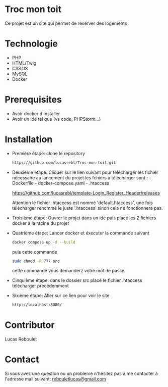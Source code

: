 # Troc mon toit

Ce projet est un site qui permet de réserver des logements

# Technologie

  - PHP
  - HTML/Twig
  - CSS/JS
  - MySQL
  - Docker

# Prerequisites

  - Avoir docker d'installer
  - Avoir un ide tel que (vs code, PHPStorm...)

# Installation

  - Première étape: clone le repository
    ```bash
    https://github.com/lucasrebl/Troc-mon-toit.git
    ```

  - Deuxième étape: Cliquer sur le lien suivant pour télécharger les fichier nécessaire au lancement du projet
      les fchiers à télécharger sont :
        - Dockerfile
        - docker-compose.yaml
        - .htaccess
    
      https://github.com/lucasrebl/template-Login_Register_Header/releases

      Attention le fichier .htaccess est nommé 'default.htaccess',
      une fois télécharger renommé le juste '.htaccess' sinon cela ne fonctionnera pas.

  - Troisième étape: Ouvrer le projet dans un ide puis placé les 2 fichiers docker à la raçine du projet

  - Quatrième étape: Lancer docker et éxecuter la commande suivant
    ```bash
    docker compose up -d --build
    ```

    puis cette commande
    ```bash
    sudo chmod -R 777 src
    ```
    cette commande vous demanderz votre mot de passe
   
  - Cinquième étape: dans le dossier src placé le fichier .htaccess télécharger précédemment 
    
  - Sixième étape: Aller sur ce lien pour voir le site
    ```bash
    http://localhost:8080/
    ```

# Contributor

Lucas Reboulet

# Contact

Si vous avez une question ou un probleme n'hésitez pas à me contacter à l'adresse mail suivant: rebouletlucas@gmail.com
